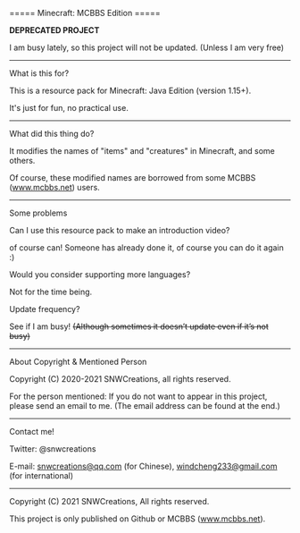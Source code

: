 ===== Minecraft: MCBBS Edition =====

**DEPRECATED PROJECT**

I am busy lately, so this project will not be updated. (Unless I am very free)

---

What is this for?

This is a resource pack for Minecraft: Java Edition (version 1.15+).

It's just for fun, no practical use.

---

What did this thing do?

It modifies the names of "items" and "creatures" in Minecraft, and some others.

Of course, these modified names are borrowed from some MCBBS (www.mcbbs.net) users.

---

Some problems

Can I use this resource pack to make an introduction video?

of course can! Someone has already done it, of course you can do it again :)


Would you consider supporting more languages?

Not for the time being.


Update frequency?

See if I am busy! ~~(Although sometimes it doesn’t update even if it’s not busy)~~

---

About Copyright & Mentioned Person

Copyright (C) 2020-2021 SNWCreations, all rights reserved.

For the person mentioned: If you do not want to appear in this project, please send an email to me. (The email address can be found at the end.)

---

Contact me!

Twitter: @snwcreations

E-mail: snwcreations@qq.com (for Chinese), windcheng233@gmail.com (for international)

---

Copyright (C) 2021 SNWCreations, All rights reserved.

This project is only published on Github or MCBBS (www.mcbbs.net).
